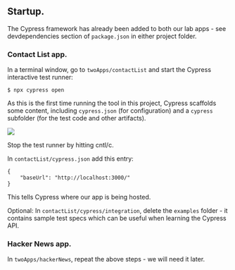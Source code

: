 ## Startup.

The Cypress framework has already been added to both our lab apps - see devdependencies section of `package.json` in either project folder.

### Contact List app.

In a terminal window, go to `twoApps/contactList` and start the Cypress interactive test runner:
~~~
$ npx cypress open
~~~
As this is the first time running the tool in this project, Cypress scaffolds some content, including `cypress.json` (for configuration) and a `cypress` subfolder (for the test code and other artifacts). 

![][cypressinit]

Stop the test runner by hitting cntl/c.

In `contactList/cypress.json` add this entry:
~~~
{
    "baseUrl": "http://localhost:3000/"
}
~~~
This tells Cypress where our app is being hosted.

Optional: In `contactList/cypress/integration`, delete the `examples` folder - it contains sample test specs which can be useful when learning the Cypress API. 

### Hacker News app.

In `twoApps/hackerNews`, repeat the above steps - we will need it later.

[cypressinit]: ./img/cypressinit.png
